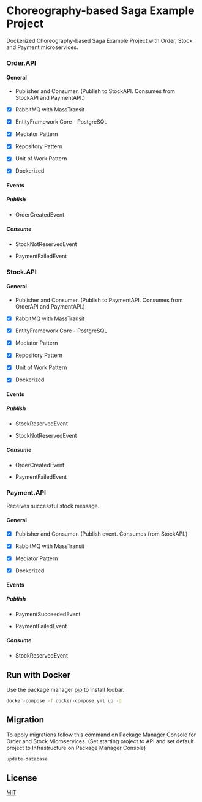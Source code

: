 # Choreography-based Saga Example Project

Dockerized Choreography-based Saga Example Project with Order, Stock and Payment microservices.

### Order.API

#### General

- Publisher and Consumer. (Publish to StockAPI. Consumes from StockAPI and PaymentAPI.)

- [x] RabbitMQ with MassTransit

- [x] EntityFramework Core - PostgreSQL

- [x] Mediator Pattern

- [x] Repository Pattern

- [x] Unit of Work Pattern

- [x] Dockerized

#### Events

##### Publish

- OrderCreatedEvent

##### Consume

- StockNotReservedEvent

- PaymentFailedEvent


### Stock.API

#### General

- Publisher and Consumer. (Publish to PaymentAPI. Consumes from OrderAPI and PaymentAPI.)

- [x] RabbitMQ with MassTransit

- [x] EntityFramework Core - PostgreSQL

- [x] Mediator Pattern

- [x] Repository Pattern

- [x] Unit of Work Pattern

- [x] Dockerized

#### Events

##### Publish

- StockReservedEvent

- StockNotReservedEvent

##### Consume

- OrderCreatedEvent

- PaymentFailedEvent


### Payment.API

Receives successful stock message. 

#### General

- [x] Publisher and Consumer. (Publish event. Consumes from StockAPI.)

- [x] RabbitMQ with MassTransit

- [x] Mediator Pattern

- [x] Dockerized

#### Events

##### Publish

- PaymentSucceededEvent

- PaymentFailedEvent

##### Consume

- StockReservedEvent

## Run with Docker

Use the package manager [pip](https://pip.pypa.io/en/stable/) to install foobar.

```bash
docker-compose -f docker-compose.yml up -d
```

## Migration

To apply migrations follow this command on Package Manager Console for Order and Stock Microservices. (Set starting project to API and set default project to Infrastructure on Package Manager Console)

```bash
update-database
```

## License

[MIT](https://choosealicense.com/licenses/mit/)